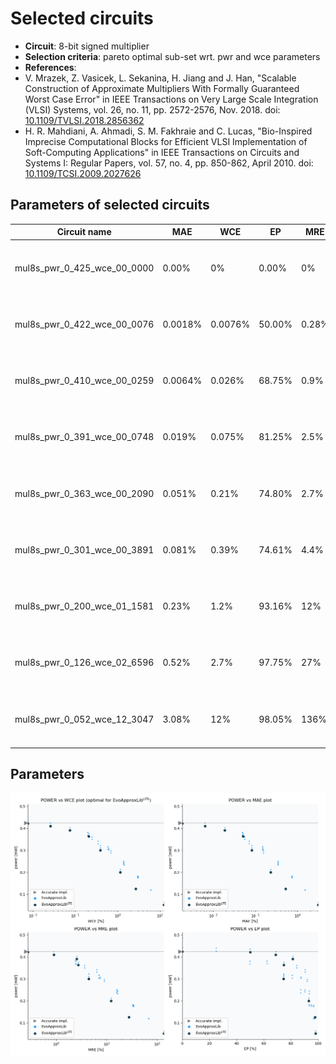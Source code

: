 
Selected circuits
===================
 - **Circuit**: 8-bit signed multiplier
 - **Selection criteria**: pareto optimal sub-set wrt. pwr and wce parameters
 - **References**: 
  - V. Mrazek, Z. Vasicek, L. Sekanina, H. Jiang and J. Han, "Scalable Construction of Approximate Multipliers With Formally Guaranteed Worst Case Error" in IEEE Transactions on Very Large Scale Integration (VLSI) Systems, vol. 26, no. 11, pp. 2572-2576, Nov. 2018. doi: [10.1109/TVLSI.2018.2856362](https://dx.doi.org/10.1109/TVLSI.2018.2856362)
  - H. R. Mahdiani, A. Ahmadi, S. M. Fakhraie and C. Lucas, "Bio-Inspired Imprecise Computational Blocks for Efficient VLSI Implementation of Soft-Computing Applications" in IEEE Transactions on Circuits and Systems I: Regular Papers, vol. 57, no. 4, pp. 850-862, April 2010. doi: [10.1109/TCSI.2009.2027626](https://dx.doi.org/10.1109/TCSI.2009.2027626)


Parameters of selected circuits
----------------------------

| Circuit name | MAE | WCE | EP | MRE | MSE | Download |
| --- |  --- | --- | --- | --- | --- | --- | 
| mul8s_pwr_0_425_wce_00_0000 | 0.00% | 0% | 0.00% | 0% | 0.00 |  [[Verilog generic](mul8s_pwr_0_425_wce_00_0000_gen.v)] [[Verilog PDK45](mul8s_pwr_0_425_wce_00_0000_pdk45.v)]  [[C](mul8s_pwr_0_425_wce_00_0000.c)] |
| mul8s_pwr_0_422_wce_00_0076 | 0.0018% | 0.0076% | 50.00% | 0.28% | 3.80 |  [[Verilog generic](mul8s_pwr_0_422_wce_00_0076_gen.v)] [[Verilog PDK45](mul8s_pwr_0_422_wce_00_0076_pdk45.v)]  [[C](mul8s_pwr_0_422_wce_00_0076.c)] |
| mul8s_pwr_0_410_wce_00_0259 | 0.0064% | 0.026% | 68.75% | 0.9% | 34.20 |  [[Verilog generic](mul8s_pwr_0_410_wce_00_0259_gen.v)] [[Verilog PDK45](mul8s_pwr_0_410_wce_00_0259_pdk45.v)]  [[C](mul8s_pwr_0_410_wce_00_0259.c)] |
| mul8s_pwr_0_391_wce_00_0748 | 0.019% | 0.075% | 81.25% | 2.5% | 248.20 |  [[Verilog generic](mul8s_pwr_0_391_wce_00_0748_gen.v)] [[Verilog PDK45](mul8s_pwr_0_391_wce_00_0748_pdk45.v)]  [[C](mul8s_pwr_0_391_wce_00_0748.c)] |
| mul8s_pwr_0_363_wce_00_2090 | 0.051% | 0.21% | 74.80% | 2.7% | 2746.20 |  [[Verilog generic](mul8s_pwr_0_363_wce_00_2090_gen.v)] [[Verilog PDK45](mul8s_pwr_0_363_wce_00_2090_pdk45.v)]  [[C](mul8s_pwr_0_363_wce_00_2090.c)] |
| mul8s_pwr_0_301_wce_00_3891 | 0.081% | 0.39% | 74.61% | 4.4% | 5461.75 |  [[Verilog generic](mul8s_pwr_0_301_wce_00_3891_gen.v)] [[Verilog PDK45](mul8s_pwr_0_301_wce_00_3891_pdk45.v)]  [[C](mul8s_pwr_0_301_wce_00_3891.c)] |
| mul8s_pwr_0_200_wce_01_1581 | 0.23% | 1.2% | 93.16% | 12% | 38236.25 |  [[Verilog generic](mul8s_pwr_0_200_wce_01_1581_gen.v)] [[Verilog PDK45](mul8s_pwr_0_200_wce_01_1581_pdk45.v)]  [[C](mul8s_pwr_0_200_wce_01_1581.c)] |
| mul8s_pwr_0_126_wce_02_6596 | 0.52% | 2.7% | 97.75% | 27% | 191238.25 |  [[Verilog generic](mul8s_pwr_0_126_wce_02_6596_gen.v)] [[Verilog PDK45](mul8s_pwr_0_126_wce_02_6596_pdk45.v)]  [[C](mul8s_pwr_0_126_wce_02_6596.c)] |
| mul8s_pwr_0_052_wce_12_3047 | 3.08% | 12% | 98.05% | 136% | 7282910.20 |  [[Verilog generic](mul8s_pwr_0_052_wce_12_3047_gen.v)] [[Verilog PDK45](mul8s_pwr_0_052_wce_12_3047_pdk45.v)]  [[C](mul8s_pwr_0_052_wce_12_3047.c)] |
    
Parameters
--------------
![Parameters figure](fig.png)
             